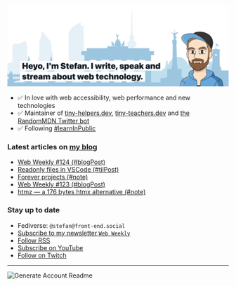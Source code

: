 <img alt="Heyo, I'm Stefan. I write and speak about web technology." src="https://raw.githubusercontent.com/stefanjudis/stefanjudis/main/screenshot.png">

- ✅ In love with web accessibility, web performance and new technologies
- ✅ Maintainer of [tiny-helpers.dev](https://tiny-helpers.dev), [tiny-teachers.dev](https://tiny-teachers.dev/) and [the RandomMDN Twitter bot](https://twitter.com/randomMDN)
- ✅ Following [#learnInPublic](https://www.stefanjudis.com/today-i-learned/)
### Latest articles on [my blog](https://www.stefanjudis.com)

<!-- BLOG-POST-LIST:START -->
- [Web Weekly #124 &lpar;#blogPost&rpar;](https://www.stefanjudis.com/blog/web-weekly-124/)
- [Readonly files in VSCode &lpar;#tilPost&rpar;](https://www.stefanjudis.com/today-i-learned/readonly-files-in-vscode/)
- [Forever projects &lpar;#note&rpar;](https://www.stefanjudis.com/notes/forever-projects/)
- [Web Weekly #123 &lpar;#blogPost&rpar;](https://www.stefanjudis.com/blog/web-weekly-123/)
- [htmz — a 176 bytes htmx alternative &lpar;#note&rpar;](https://www.stefanjudis.com/notes/htmz-a-176-bytes-htmx-alternative/)
<!-- BLOG-POST-LIST:END -->

### Stay up to date

- Fediverse: `@stefan@front-end.social`
- [Subscribe to my newsletter `Web Weekly`](https://webweekly.email/)
- [Follow RSS](https://www.stefanjudis.com/feeds/)
- [Subscribe on YouTube](https://youtube.com/c/stefanjudis)
- [Follow on Twitch](https://www.twitch.tv/stefanjudis)

---

![Generate Account Readme](https://github.com/stefanjudis/stefanjudis/workflows/Generate%20Account%20Readme/badge.svg)
